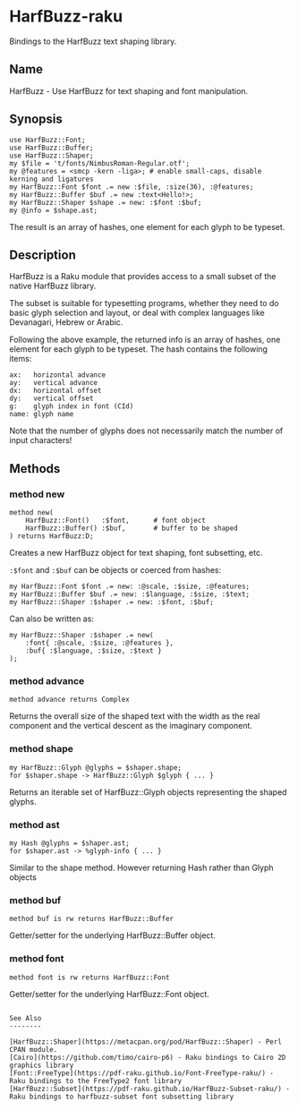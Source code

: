 HarfBuzz-raku
=============

Bindings to the HarfBuzz text shaping library.

Name
----

HarfBuzz - Use HarfBuzz for text shaping and font manipulation.

Synopsis
--------

```
use HarfBuzz::Font;
use HarfBuzz::Buffer;
use HarfBuzz::Shaper;
my $file = 't/fonts/NimbusRoman-Regular.otf';
my @features = <smcp -kern -liga>; # enable small-caps, disable kerning and ligatures
my HarfBuzz::Font $font .= new :$file, :size(36), :@features;
my HarfBuzz::Buffer $buf .= new :text<Hello!>;
my HarfBuzz::Shaper $shape .= new: :$font :$buf;
my @info = $shape.ast;
```

The result is an array of hashes, one element for each glyph to be typeset.

Description
----------

HarfBuzz is a Raku module that provides access to a small subset of the native HarfBuzz library. 

The subset is suitable for typesetting programs, whether they need to do basic glyph selection and layout, or deal with complex languages like Devanagari, Hebrew or Arabic.

Following the above example, the returned info is an array of hashes, one element for each glyph to be typeset. The hash contains the following items:

```
ax:   horizontal advance
ay:   vertical advance
dx:   horizontal offset
dy:   vertical offset
g:    glyph index in font (CId)
name: glyph name
```

Note that the number of glyphs does not necessarily match the number of input characters!


Methods
-------

### method new
```
method new(
    HarfBuzz::Font()   :$font,      # font object
    HarfBuzz::Buffer() :$buf,       # buffer to be shaped
) returns HarfBuzz:D;
```
Creates a new HarfBuzz object for text shaping, font subsetting, etc.

`:$font` and `:$buf` can be objects or coerced from hashes:
```
my HarfBuzz::Font $font .= new: :@scale, :$size, :@features;
my HarfBuzz::Buffer $buf .= new: :$language, :$size, :$text;
my HarfBuzz::Shaper :$shaper .= new: :$font, :$buf;
```
Can also be written as:
```
my HarfBuzz::Shaper :$shaper .= new(
    :font{ :@scale, :$size, :@features },
    :buf{ :$language, :$size, :$text }
);

```

### method advance
```
method advance returns Complex
```
Returns the overall size of the shaped text with the width as the real component and the vertical descent as the imaginary component.

### method shape
```
my HarfBuzz::Glyph @glyphs = $shaper.shape;
for $shaper.shape -> HarfBuzz::Glyph $glyph { ... }
```

Returns an iterable set of HarfBuzz::Glyph objects representing
the shaped glyphs.

### method ast
```
my Hash @glyphs = $shaper.ast;
for $shaper.ast -> %glyph-info { ... }
```
Similar to the shape method. However returning Hash rather than
Glyph objects

### method buf
```
method buf is rw returns HarfBuzz::Buffer
```
Getter/setter for the underlying HarfBuzz::Buffer object.

### method font
```
method font is rw returns HarfBuzz::Font
```
Getter/setter for the underlying HarfBuzz::Font object.
```

See Also
--------

[HarfBuzz::Shaper](https://metacpan.org/pod/HarfBuzz::Shaper) - Perl CPAN module.
[Cairo](https://github.com/timo/cairo-p6) - Raku bindings to Cairo 2D graphics library
[Font::FreeType](https://pdf-raku.github.io/Font-FreeType-raku/) - Raku bindings to the FreeType2 font library
[HarfBuzz::Subset](https://pdf-raku.github.io/HarfBuzz-Subset-raku/) - Raku bindings to harfbuzz-subset font subsetting library